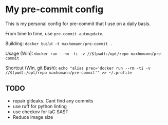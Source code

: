 # My pre-commit config

This is my personal config for pre-commit that I use on a daily basis.

From time to time, use `pre-commit autoupdate`.

Building: `docker build -t maxhomann/pre-commit .`

Usage (Win): `docker run --rm -ti -v //$(pwd):/opt/repo maxhomann/pre-commit`

Shortcut (Win, git Bash): `echo "alias prec='docker run --rm -ti -v //$(pwd):/opt/repo maxhomann/pre-commit'" >> ~/.profile`


## TODO

- repair gitleaks. Cant find any commits
- use ruff for python linting
- use checkov for IaC SAST
- Reduce image size
